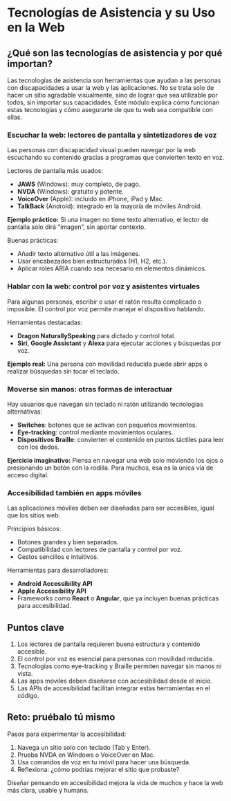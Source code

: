 # Tecnologías de Asistencia y su Uso en la Web

## ¿Qué son las tecnologías de asistencia y por qué importan?

Las tecnologías de asistencia son herramientas que ayudan a las personas con discapacidades a usar la web y las aplicaciones. No se trata solo de hacer un sitio agradable visualmente, sino de lograr que sea utilizable por todos, sin importar sus capacidades. Este módulo explica cómo funcionan estas tecnologías y cómo asegurarte de que tu web sea compatible con ellas.

### Escuchar la web: lectores de pantalla y sintetizadores de voz

Las personas con discapacidad visual pueden navegar por la web escuchando su contenido gracias a programas que convierten texto en voz.

Lectores de pantalla más usados:

- **JAWS** (Windows): muy completo, de pago.
- **NVDA** (Windows): gratuito y potente.
- **VoiceOver** (Apple): incluido en iPhone, iPad y Mac.
- **TalkBack** (Android): integrado en la mayoría de móviles Android.

**Ejemplo práctico:**
Si una imagen no tiene texto alternativo, el lector de pantalla solo dirá “imagen”, sin aportar contexto.

Buenas prácticas:

- Añadir texto alternativo útil a las imágenes.
- Usar encabezados bien estructurados (H1, H2, etc.).
- Aplicar roles ARIA cuando sea necesario en elementos dinámicos.

### Hablar con la web: control por voz y asistentes virtuales

Para algunas personas, escribir o usar el ratón resulta complicado o imposible. El control por voz permite manejar el dispositivo hablando.

Herramientas destacadas:

- **Dragon NaturallySpeaking** para dictado y control total.
- **Siri**, **Google Assistant** y **Alexa** para ejecutar acciones y búsquedas por voz.

**Ejemplo real:**
Una persona con movilidad reducida puede abrir apps o realizar búsquedas sin tocar el teclado.

### Moverse sin manos: otras formas de interactuar

Hay usuarios que navegan sin teclado ni ratón utilizando tecnologías alternativas:

- **Switches**: botones que se activan con pequeños movimientos.
- **Eye-tracking**: control mediante movimientos oculares.
- **Dispositivos Braille**: convierten el contenido en puntos táctiles para leer con los dedos.

**Ejercicio imaginativo:**
Piensa en navegar una web solo moviendo los ojos o presionando un botón con la rodilla. Para muchos, esa es la única vía de acceso digital.

### Accesibilidad también en apps móviles

Las aplicaciones móviles deben ser diseñadas para ser accesibles, igual que los sitios web.

Principios básicos:

- Botones grandes y bien separados.
- Compatibilidad con lectores de pantalla y control por voz.
- Gestos sencillos e intuitivos.

Herramientas para desarrolladores:

- **Android Accessibility API**
- **Apple Accessibility API**
- Frameworks como **React** o **Angular**, que ya incluyen buenas prácticas para accesibilidad.

## Puntos clave

1. Los lectores de pantalla requieren buena estructura y contenido accesible.
2. El control por voz es esencial para personas con movilidad reducida.
3. Tecnologías como eye-tracking y Braille permiten navegar sin manos ni vista.
4. Las apps móviles deben diseñarse con accesibilidad desde el inicio.
5. Las APIs de accesibilidad facilitan integrar estas herramientas en el código.

## Reto: pruébalo tú mismo

Pasos para experimentar la accesibilidad:

1. Navega un sitio solo con teclado (Tab y Enter).
2. Prueba NVDA en Windows o VoiceOver en Mac.
3. Usa comandos de voz en tu móvil para hacer una búsqueda.
4. Reflexiona: ¿cómo podrías mejorar el sitio que probaste?

Diseñar pensando en accesibilidad mejora la vida de muchos y hace la web más clara, usable y humana.

